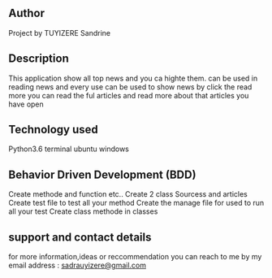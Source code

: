 ## Author
Project by TUYIZERE Sandrine

## Description
This application show all top news and you ca highte them. can be used in reading news and every use can be used to show news by click the read more you can read the ful articles and read more about that articles you have open

## Technology used
Python3.6
terminal
ubuntu windows

## Behavior Driven Development (BDD)
Create methode and function etc..
Create 2 class Sourcess and articles
Create test file to test all your method
Create the manage file for used to run all your test
Create class methode in classes

## support and contact details

for more information,ideas or reccommendation you can reach to me by my email address : sadrauyizere@gmail.com
